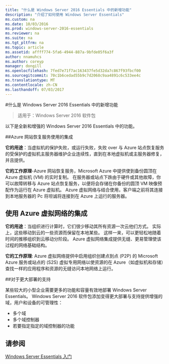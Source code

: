```yaml
---
title: "什么是 Windows Server 2016 Essentials 中的新增功能"
description: "介绍了如何使用 Windows Server Essentials"
ms.custom: na
ms.date: 10/03/2016
ms.prod: windows-server-2016-essentials
ms.reviewer: na
ms.suite: na
ms.tgt_pltfrm: na
ms.topic: article
ms.assetid: affff774-5fa6-4944-887a-9bfde05f6a3f
author: nnamuhcs
ms.author: coreyp
manager: dongill
ms.openlocfilehash: 7fed7e71f7ac163437fe5d32da7c867f93fbcf00
ms.sourcegitcommit: 70c1b6cedad55b9c7d2068c9aa4891c6c533ee4c
ms.translationtype: MT
ms.contentlocale: zh-CN
ms.lasthandoff: 07/03/2017
---
```

#<a name="whats-new-in-windows-server-2016-essentials"></a>什么是 Windows Server 2016 Essentials 中的新增功能

> 适用于：Windows Server 2016 软件包

以下是全新和增强的 Windows Server 2016 Essentials 中的功能。

##[<a name="integration-with-azure-site-recovery-services"></a>Azure 网站恢复服务使用的集成](azure-site-recovery-services-integration.md)

**它的用途**：当虚拟机的保护失败，或运行失败，失败 over 与 Azure 站点恢复服务的受保护的虚拟机主服务器维护企业连续性，直到在本地虚拟机或主服务器修复，并且提供。 

**它的工作原理**-Azure 网站恢复服务，Microsoft Azure 中提供使到备份圆顶在 Azure 虚拟机 (VM) 的实时复制。 在服务器或站点下跌由于硬件或其他故障，你可以故障转移与 Azure 站点恢复服务，以便将会存储在你备份的圆顶 VM 映像预配作为运行在 Azure 虚拟机。 Azure 虚拟网络与结合使用，客户端之前将其连接到本地服务器的 Pc 将坦诚将连接到在 Azure 上运行的服务器。     
                                                                                                                                                                                                                                                                                                               

## [<a name="integration-with-azure-virtual-network"></a>使用 Azure 虚拟网络的集成](azure-virtual-network-integration.md)

**它的用途**：当组织进行计算时，它们很少移动其所有资源一次云他们方式。 实际上，这些移动到云的一些资源而保留在本地某些。 这样一来，可以更轻松地随着时间的推移组织到云移动分阶段。 Azure 虚拟网络集成提供无缝、更易管理使该过程的网络基础结构。

**它的工作原理**: Azure 虚拟网络提供中启用组织创建点到点 (P2P) 的 Microsoft Azure 服务或站点的 (S2S) 虚拟专用网络以使资源的在 Azure（如虚拟机和存储）查找一样的应用程序和资源的无缝访问本地网络上运行。



##[<a name="support-for-larger-deployments"></a>对于更大部署的支持](support-for-larger-deployments.md) 

某些较大的小型企业需要更多的功能和容量有效地部署 Windows Server Essentials。 Windows Server 2016 软件包添加变得更大部署与支持提供增强的域，用户和设备的可管理性：                                                                                                                                                                                                 

 - 多个域
 - 多个域控制器                                                                                                                                                                                                                                        
 - 若要指定指定的域控制器的功能                                                                                                                                                                                                                   
                                                                                                                                                                                                                                                                                                                                                                                                                                                                                                                                                                                                                                                                                                       

<a name="see-also"></a>请参阅
--------

[Windows Server Essentials 入门](get-started.md)
